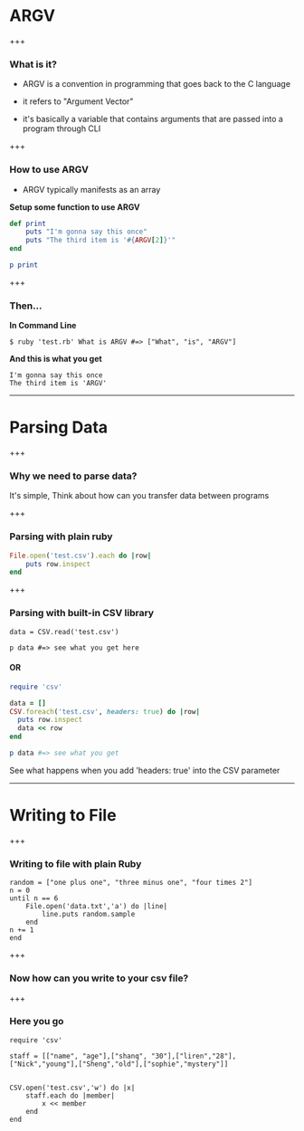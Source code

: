 
# ARGV

+++

### What is it?

* ARGV is a convention in programming that goes back to the C language

* it refers to "Argument Vector"

* it's basically a variable that contains arguments that are passed into a program through CLI

+++

### How to use ARGV

* ARGV typically manifests  as an array

**Setup some function to use ARGV**

```ruby 
def print
	puts "I'm gonna say this once"
	puts "The third item is '#{ARGV[2]}'"
end

p print
```

+++

### Then...
**In Command Line**

```
$ ruby 'test.rb' What is ARGV #=> ["What", "is", "ARGV"]
```

**And this is what you get**

```
I'm gonna say this once
The third item is 'ARGV'
```

---

# Parsing Data

+++

### Why we need to parse data?

It's simple, Think about how can you transfer data between programs

+++

### Parsing with plain ruby

```ruby
File.open('test.csv').each do |row|
	puts row.inspect
end 

```

+++

### Parsing with built-in CSV library

```
data = CSV.read('test.csv')

p data #=> see what you get here
```

#### OR

```ruby
require 'csv'

data = []
CSV.foreach('test.csv', headers: true) do |row|
  puts row.inspect
  data << row
end

p data #=> see what you get

```
See what happens when you add 'headers: true' into the CSV parameter

---

# Writing to File

+++

### Writing to file with plain Ruby

```
random = ["one plus one", "three minus one", "four times 2"]
n = 0
until n == 6
	File.open('data.txt','a') do |line|
		line.puts random.sample
	end 
n += 1
end 

```

+++

### Now how can you write to your csv file?

+++

### Here you go

```
require 'csv'

staff = [["name", "age"],["shanq", "30"],["liren","28"],["Nick","young"],["Sheng","old"],["sophie","mystery"]]


CSV.open('test.csv','w') do |x|
	staff.each do |member|
		x << member
	end 
end 
```




